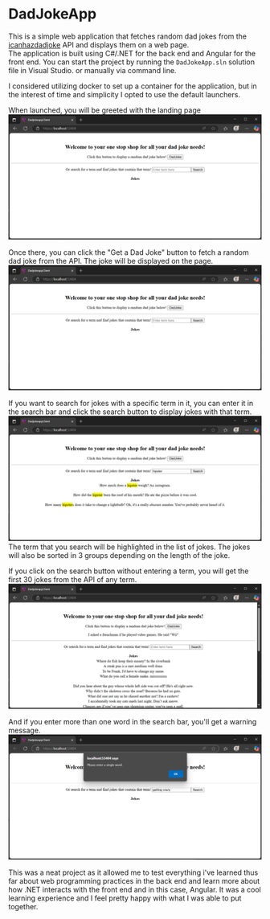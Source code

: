 # DadJokeApp

This is a simple web application that fetches random dad jokes from the [icanhazdadjoke](https://icanhazdadjoke.com/) API and displays them on a web page.   
The application is built using C#/.NET for the back end and Angular for the front end. You can start the project by running the `DadJokeApp.sln` solution file in Visual Studio. or manually via command line.   

I considered utilizing docker to set up a container for the application, but in the interest of time and simplicity I opted to use the default launchers.

When launched, you will be greeted with the landing page   
![Landing page](images/ApplicationDefaultPage.png)   

Once there, you can click the "Get a Dad Joke" button to fetch a random dad joke from the API. The joke will be displayed on the page.  
![Random Joke](images/ApplicationDefaultPage.png)   

If you want to search for jokes with a specific term in it, you can enter it in the search bar and click the search button to display jokes with that term.  
![Search Joke](images/ApplicationSearchJoke.png)  
The term that you search will be highlighted in the list of jokes. The jokes will also be sorted in 3 groups depending on the length of the joke.  

If you click on the search button without entering a term, you will get the first 30 jokes from the API of any term.  
![Any Joke](images/ApplicationBothFunctions.png)  

And if you enter more than one word in the search bar, you'll get a warning message.  
![Any Joke](images/ApplicationAlert.png)  

This was a neat project as it allowed me to test everything i've learned thus far about web programming practices in the back end and learn more about how
.NET interacts with the front end and in this case, Angular. It was a cool learning experience and I feel pretty happy with what I was able to put together.